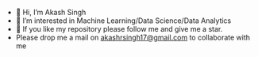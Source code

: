 - 👋 Hi, I’m Akash Singh
- 👀 I’m interested in Machine Learning/Data Science/Data Analytics
- 🌱 If you like my repository please follow me and give me a star.
- Please drop me a mail on akashrsingh17@gmail.com to collaborate with me


<!---
akash-17/akash-17 is a ✨ special ✨ repository because its `README.md` (this file) appears on your GitHub profile.
You can click the Preview link to take a look at your changes.
--->
